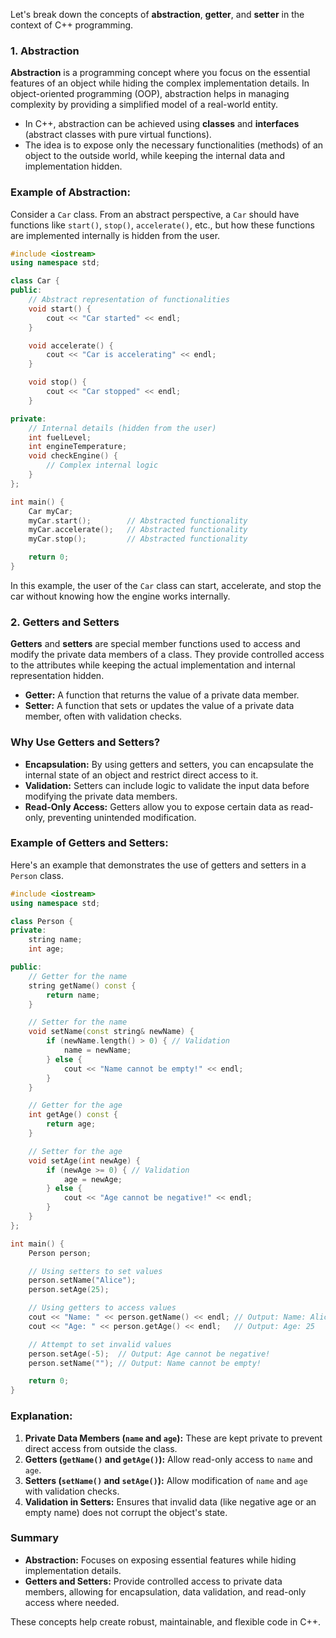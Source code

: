 Let's break down the concepts of **abstraction**, **getter**, and **setter** in the context of C++ programming.

### 1. Abstraction

**Abstraction** is a programming concept where you focus on the essential features of an object while hiding the complex implementation details. In object-oriented programming (OOP), abstraction helps in managing complexity by providing a simplified model of a real-world entity. 

- In C++, abstraction can be achieved using **classes** and **interfaces** (abstract classes with pure virtual functions).
- The idea is to expose only the necessary functionalities (methods) of an object to the outside world, while keeping the internal data and implementation hidden.

### Example of Abstraction:

Consider a `Car` class. From an abstract perspective, a `Car` should have functions like `start()`, `stop()`, `accelerate()`, etc., but how these functions are implemented internally is hidden from the user.

```cpp
#include <iostream>
using namespace std;

class Car {
public:
    // Abstract representation of functionalities
    void start() {
        cout << "Car started" << endl;
    }

    void accelerate() {
        cout << "Car is accelerating" << endl;
    }

    void stop() {
        cout << "Car stopped" << endl;
    }

private:
    // Internal details (hidden from the user)
    int fuelLevel;
    int engineTemperature;
    void checkEngine() {
        // Complex internal logic
    }
};

int main() {
    Car myCar;
    myCar.start();        // Abstracted functionality
    myCar.accelerate();   // Abstracted functionality
    myCar.stop();         // Abstracted functionality

    return 0;
}
```

In this example, the user of the `Car` class can start, accelerate, and stop the car without knowing how the engine works internally.

### 2. Getters and Setters

**Getters** and **setters** are special member functions used to access and modify the private data members of a class. They provide controlled access to the attributes while keeping the actual implementation and internal representation hidden.

- **Getter:** A function that returns the value of a private data member.
- **Setter:** A function that sets or updates the value of a private data member, often with validation checks.

### Why Use Getters and Setters?

- **Encapsulation:** By using getters and setters, you can encapsulate the internal state of an object and restrict direct access to it.
- **Validation:** Setters can include logic to validate the input data before modifying the private data members.
- **Read-Only Access:** Getters allow you to expose certain data as read-only, preventing unintended modification.

### Example of Getters and Setters:

Here's an example that demonstrates the use of getters and setters in a `Person` class.

```cpp
#include <iostream>
using namespace std;

class Person {
private:
    string name;
    int age;

public:
    // Getter for the name
    string getName() const {
        return name;
    }

    // Setter for the name
    void setName(const string& newName) {
        if (newName.length() > 0) { // Validation
            name = newName;
        } else {
            cout << "Name cannot be empty!" << endl;
        }
    }

    // Getter for the age
    int getAge() const {
        return age;
    }

    // Setter for the age
    void setAge(int newAge) {
        if (newAge >= 0) { // Validation
            age = newAge;
        } else {
            cout << "Age cannot be negative!" << endl;
        }
    }
};

int main() {
    Person person;

    // Using setters to set values
    person.setName("Alice");
    person.setAge(25);

    // Using getters to access values
    cout << "Name: " << person.getName() << endl; // Output: Name: Alice
    cout << "Age: " << person.getAge() << endl;   // Output: Age: 25

    // Attempt to set invalid values
    person.setAge(-5);  // Output: Age cannot be negative!
    person.setName(""); // Output: Name cannot be empty!

    return 0;
}
```

### Explanation:

1. **Private Data Members (`name` and `age`):** These are kept private to prevent direct access from outside the class.
2. **Getters (`getName()` and `getAge()`):** Allow read-only access to `name` and `age`.
3. **Setters (`setName()` and `setAge()`):** Allow modification of `name` and `age` with validation checks.
4. **Validation in Setters:** Ensures that invalid data (like negative age or an empty name) does not corrupt the object's state.

### Summary

- **Abstraction:** Focuses on exposing essential features while hiding implementation details.
- **Getters and Setters:** Provide controlled access to private data members, allowing for encapsulation, data validation, and read-only access where needed.

These concepts help create robust, maintainable, and flexible code in C++.